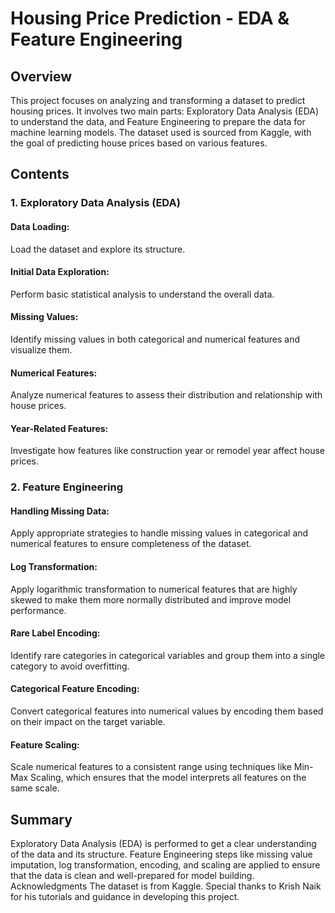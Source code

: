 # Housing Price Prediction - EDA & Feature Engineering
## Overview
This project focuses on analyzing and transforming a dataset to predict housing prices. It involves two main parts: Exploratory Data Analysis (EDA) to understand the data, and Feature Engineering to prepare the data for machine learning models. The dataset used is sourced from Kaggle, with the goal of predicting house prices based on various features.

## Contents
### 1. Exploratory Data Analysis (EDA)
#### Data Loading: 
Load the dataset and explore its structure.
#### Initial Data Exploration:
Perform basic statistical analysis to understand the overall data.
#### Missing Values: 
Identify missing values in both categorical and numerical features and visualize them.
#### Numerical Features: 
Analyze numerical features to assess their distribution and relationship with house prices.
#### Year-Related Features: 
Investigate how features like construction year or remodel year affect house prices.
### 2. Feature Engineering
#### Handling Missing Data: 
Apply appropriate strategies to handle missing values in categorical and numerical features to ensure completeness of the dataset.
#### Log Transformation: 
Apply logarithmic transformation to numerical features that are highly skewed to make them more normally distributed and improve model performance.
#### Rare Label Encoding: 
Identify rare categories in categorical variables and group them into a single category to avoid overfitting.
#### Categorical Feature Encoding: 
Convert categorical features into numerical values by encoding them based on their impact on the target variable.
#### Feature Scaling:
Scale numerical features to a consistent range using techniques like Min-Max Scaling, which ensures that the model interprets all features on the same scale.
## Summary
Exploratory Data Analysis (EDA) is performed to get a clear understanding of the data and its structure.
Feature Engineering steps like missing value imputation, log transformation, encoding, and scaling are applied to ensure that the data is clean and well-prepared for model building.
Acknowledgments
The dataset is from Kaggle. Special thanks to Krish Naik for his tutorials and guidance in developing this project.

